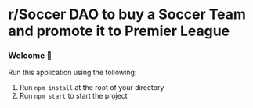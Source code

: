 # r/Soccer DAO to buy a Soccer Team and promote it to Premier League

### **Welcome 👋**
Run this application using the following:  

1. Run `npm install` at the root of your directory
2. Run `npm start` to start the project

